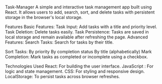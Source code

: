  Task-Manager
A simple and interactive task management app built using React. It allows users to add, search, sort, and delete tasks with persistent storage in the browser's local storage.

Features
Basic Features:
Task Input: Add tasks with a title and priority level.
Task Deletion: Delete tasks easily.
Task Persistence: Tasks are saved in local storage and remain available after refreshing the page.
Advanced Features:
Search Tasks: Search for tasks by their title.

Sort Tasks:
By priority
By completion status
By title (alphabetically)
Mark Completion: Mark tasks as completed or incomplete using a checkbox.

Technologies Used
React: For building the user interface.
JavaScript : For logic and state management.
CSS: For styling and responsive design.
LocalStorage: To persist tasks across browser refreshes.

